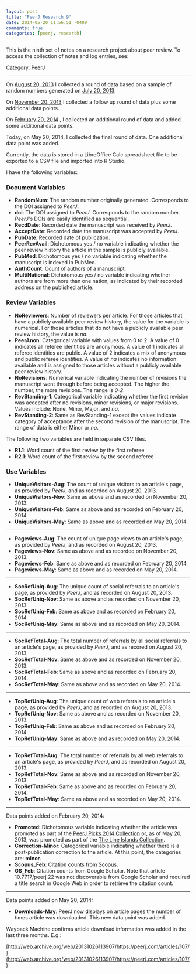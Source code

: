 ```yaml
---
layout: post
title: "PeerJ Research 9"
date: 2014-05-20 11:56:51 -0400
comments: true
categories: [peerj, research]
---
```


This is the ninth set of notes on a research project about peer
review. To access the collection of notes and log entries, see:

[Category: PeerJ](/blog/categories/peerj)

---

On [August 20, 2013](/blog/2013/08/20/peerj-research-2/) I
collected a round of data based on a sample of random numbers
generated on [July 20, 2013](/blog/2013/07/20/peerj-research/).

On [November 20, 2013](/blog/2013/11/20/peerj-research-7/) I
collected a follow up round of data plus some additional data
points.

On [February 20, 2014](/blog/2013/11/20/peerj-research-8/) , I
collected an additional round of data and added some additional
data points.

Today, on May 20, 2014, I collected the final round of data. One
additional data point was added.

Currently, the data is stored in a LibreOffice Calc spreadsheet
file to be exported to a CSV file and imported into R Studio.

I have the following variables:

### Document Variables

* **RandomNum**: The random number originally generated.
  Corresponds to the DOI assigned to *PeerJ*.
* **doi**: The DOI assigned to *PeerJ*. Corresponds to the random
  number. *PeerJ*'s DOIs are easily identified as sequential.
* **RecdDate**: Recorded date the manuscript was received by
  *PeerJ*.
* **AcceptDate**: Recorded date the manuscript was accepted by
  *PeerJ*.
* **PubDate**: Recorded date of publication.
* **PeerRevAvail**: Dichotomous yes / no variable indicating
  whether the peer review history the article in the sample is
  publicly available.
* **PubMed**: Dichotomous yes / no variable indicating whether the
  manuscript is indexed in PubMed.
* **AuthCount**: Count of authors of a manuscript.
* **MultiNational**: Dichotomous yes / no variable indicating
  whether authors are from more than one nation, as indicated by
  their recorded address on the published article.

### Review Variables

* **NoReviewers**: Number of reviewers per article. For those
  articles that have a publicly available peer review history, the
  value for the variable is numerical. For those articles that do
  not have a publicly available peer review history, the value is
  *na*.
* **PeerAnon**: Categorical variable with values from 0 to 2. A
  value of 0 indicates all referee identities are anonymous. A
  value of 1 indicates all referee identities are public. A value
  of 2 indicates a mix of anonymous and public referee identities.
  A value of *na* indicates no information available and is
  assigned to those articles without a publicly available peer
  review history.
* **NoRevisions**: Numerical variable indicating the number of
  revisions the manuscript went through before being accepted. The
  higher the number, the more revisions. The range is *0-2*.
* **RevStanding-1**: Categorical variable indicating whether the
  first revision was accepted after no revisions, minor revisions,
  or major revisions. Values include: None, Minor, Major, and
  *na*.
* **RevStanding-2**: Same as RevStanding-1 except the values
  indicate category of acceptance after the second revision of the
  manuscript. The range of data is either Minor or *na*.

The following two variables are held in separate CSV files.

* **R1.1**: Word count of the first review by the first referee
* **R2.1**: Word count of the first review by the second referee

### Use Variables

* **UniqueVisitors-Aug**: The count of unique visitors to an
  article's page, as provided by *PeerJ*, and as recorded on
  August 20, 2013.
* **UniqueVisitors-Nov**: Same as above and as recorded on
  November 20, 2013.
* **UniqueVisitors-Feb**: Same as above and as recorded on
  February 20, 2014.
* **UniqueVisitors-May**: Same as above and as recorded on
  May 20, 2014.

---

* **Pageviews-Aug**: The count of unique page views to an
  article's page, as provided by *PeerJ*, and as recorded on
  August 20, 2013.
* **Pageviews-Nov**: Same as above and as recorded on November 20,
  2013.
* **Pageviews-Feb**: Same as above and as recorded on February 20,
  2014.
* **Pageviews-May**: Same as above and as recorded on May 20,
  2014.

---

* **SocRefUniq-Aug**: The unique count of social referrals to an
  article's page, as provided by *PeerJ*, and as recorded on
  August 20, 2013.
* **SocRefUniq-Nov**: Same as above and as recorded on November
  20, 2013.
* **SocRefUniq-Feb**: Same as above and as recorded on February
  20, 2014.
* **SocRefUniq-May**: Same as above and as recorded on May 20,
  2014.

---

* **SocRefTotal-Aug**: The total number of referrals by all social
  referrals to an article's page, as provided by *PeerJ*, and as
  recored on August 20, 2013.
* **SocRefTotal-Nov**: Same as above and as recorded on November
  20, 2013.
* **SocRefTotal-Feb**: Same as above and as recorded on February
  20, 2014.
* **SocRefTotal-May**: Same as above and as recorded on May 20,
  2014.

---


* **TopRefUniq-Aug**: The unique count of web referrals to an
  article's page, as provided by *PeerJ*, and as recorded on
  August 20, 2013.
* **TopRefUniq-Nov**: Same as above and as recorded on November
  20, 2013.
* **TopRefUniq-Feb**: Same as above and as recorded on February
  20, 2014.
* **TopRefUniq-May**: Same as above and as recorded on May 20,
  2014.

---

* **TopRefTotal-Aug**: The total number of referrals by all web
  referrals to an article's page, as provided by *PeerJ*, and as
  recorded on August 20, 2013.
* **TopRefTotal-Nov**: Same as above and as recorded on November
  20, 2013.
* **TopRefTotal-Feb**: Same as above and as recorded on February
  20, 2014.
* **TopRefTotal-May**: Same as above and as recorded on May 20,
  2014.

---

Data points added on February 20, 2014:

* **Promoted**: Dichotomous variable indicating whether the
  article was promoted as part of the [PeerJ Picks 2014
  Collection][1] or, as of May 20, 2013, was promoted as part of
  the [The Line Islands Collection][2].
* **Correction-Minor**: Categorical variable indicating whether
  there is a post-publication correction to the article. At this
  point, the categories are: **minor**.
* **Scopus_Feb**: Citation counts from Scopus.
* **GS_Feb**: Citation counts from Google Scholar. Note that
  article 10.7717/peerj.22 was not discoverable from Google
  Scholar and required a title search in Google Web in order to
  retrieve the citation count.

---

Data points added on May 20, 2014:

* **Downloads-May**: PeerJ now displays on article pages the
  number of times article was downloaded. This new data point was
  added.

Wayback Machine confirms article download information was added in
the last three months. E.g.:

[http://web.archive.org/web/20131026113907/https://peerj.com/articles/107/](http://web.archive.org/web/20131026113907/https://peerj.com/articles/107/)

[1]: https://peerj.com/collections/5-peerjpicks/
[2]: https://peerj.com/collections/1-line-islands/
